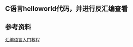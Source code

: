 ## C语言helloworld代码，并进行反汇编查看
## 参考资料
[汇编语言入门教程](http://www.ruanyifeng.com/blog/2018/01/assembly-language-primer.html)